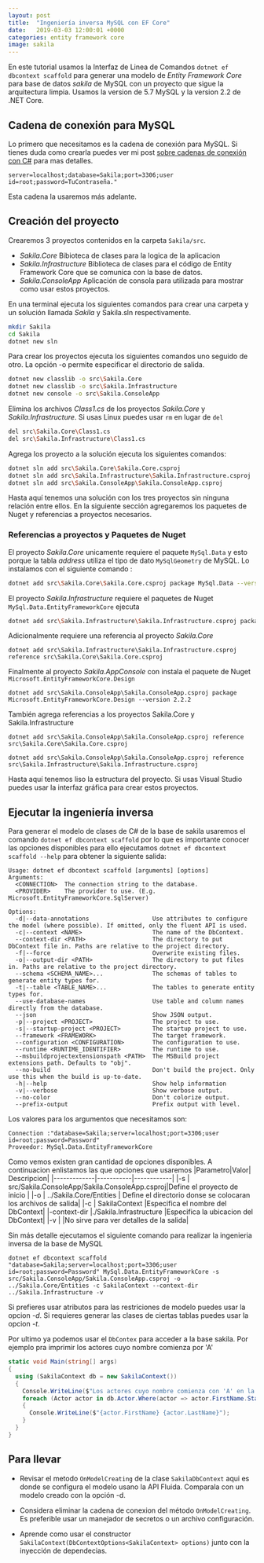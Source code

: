 ```yaml
---
layout: post
title:  "Ingeniería inversa MySQL con EF Core"
date:   2019-03-03 12:00:01 +0000
categories: entity framework core
image: sakila
---
```


En este tutorial usamos la Interfaz de Linea de Comandos `dotnet ef dbcontext scaffold` para generar una modelo de _Entity Framework Core_ para base de datos *sakila* de MySQL con un proyecto que sigue la arquitectura limpia. Usamos la version de 5.7 MySQL y la version 2.2 de .NET Core.

## Cadena de conexión para MySQL

Lo primero que necesitamos es la cadena de conexión para MySQL. Si tienes duda como crearla puedes ver mi post [sobre cadenas de conexión con C#](2019-02-27-cadenas-de-conexion-csharp.md) para mas detalles.

```
server=localhost;database=Sakila;port=3306;user id=root;password=TuContraseña." 
```

Esta cadena la usaremos más adelante.

## Creación del proyecto

Crearemos 3 proyectos contenidos en la carpeta `Sakila/src`.
* _Sakila.Core_ Bibioteca de clases para la  logica de la aplicacion
* _Sakila.Infrastructure_ Biblioteca de clases para el código de Entity Framework Core que se comunica con la base de datos.
* _Sakila.ConsoleApp_ Aplicación de consola para utilizada para mostrar como usar estos proyectos.

En una terminal ejecuta los siguientes comandos para crear una carpeta y un solución llamada *Sakila* y Sakila.sln respectivamente.

```bash
mkdir Sakila
cd Sakila
dotnet new sln
```

Para crear los proyectos ejecuta los siguientes comandos uno seguido de otro. La opción -o permite especificar el directorio de salida.

```bash
dotnet new classlib -o src\Sakila.Core
dotnet new classlib -o src\Sakila.Infrastructure
dotnet new console -o src\Sakila.ConsoleApp
```

Elimina los archivos _Class1.cs_ de los proyectos _Sakila.Core_ y _Sakila.Infrastructure_. Si usas Linux puedes usar `rm` en lugar de `del`

```bash
del src\Sakila.Core\Class1.cs
del src\Sakila.Infrastructure\Class1.cs
```

Agrega los proyecto a la solución ejecuta los siguientes comandos:

```bash
dotnet sln add src\Sakila.Core\Sakila.Core.csproj
dotnet sln add src\Sakila.Infrastructure\Sakila.Infrastructure.csproj
dotnet sln add src\Sakila.ConsoleApp\Sakila.ConsoleApp.csproj
```

Hasta aquí tenemos una solución con los tres proyectos sin ninguna relación entre ellos. En la siguiente sección agregaremos los paquetes de Nuget y referencias a proyectos necesarios.

### Referencias a proyectos y Paquetes de Nuget

El proyecto _Sakila.Core_ unicamente requiere el paquete `MySql.Data` y esto porque la tabla _address_ utiliza el tipo de dato `MySqlGeometry` de MySQL. Lo instalamos con el siguiente comando :
 
```bash
dotnet add src\Sakila.Core\Sakila.Core.csproj package MySql.Data --version 8.0.15
```

El proyecto _Sakila.Infrastructure_ requiere el paquetes de Nuget `MySql.Data.EntityFrameworkCore` ejecuta

```bash
dotnet add src\Sakila.Infrastructure\Sakila.Infrastructure.csproj package MySql.Data.EntityFrameworkCore --version 8.0.15
```

Adicionalmente requiere una referencia al proyecto _Sakila.Core_

```
dotnet add src\Sakila.Infrastructure\Sakila.Infrastructure.csproj reference src\Sakila.Core\Sakila.Core.csproj
```

Finalmente al proyecto _Sakila.AppConsole_ con instala  el paquete de Nuget `Microsoft.EntityFrameworkCore.Design` 

```
dotnet add src\Sakila.ConsoleApp\Sakila.ConsoleApp.csproj package Microsoft.EntityFrameworkCore.Design --version 2.2.2
```


También agrega referencias a los proyectos Sakila.Core y  Sakila.Infrastructure

```
dotnet add src\Sakila.ConsoleApp\Sakila.ConsoleApp.csproj reference src\Sakila.Core\Sakila.Core.csproj

dotnet add src\Sakila.ConsoleApp\Sakila.ConsoleApp.csproj reference src\Sakila.Infrastructure\Sakila.Infrastructure.csproj
```

Hasta aquí tenemos liso la estructura del proyecto. Si usas Visual Studio puedes usar la interfaz gráfica para crear estos proyectos.

## Ejecutar la ingeniería inversa

Para generar el modelo de clases de C# de la base de sakila usaremos el comando `dotnet ef dbcontext scaffold` por lo que es importante conocer las opciones disponibles  para ello ejecutamos `dotnet ef dbcontext scaffold --help` para obtener la siguiente salida:

```
Usage: dotnet ef dbcontext scaffold [arguments] [options]
Arguments:
  <CONNECTION>  The connection string to the database.
  <PROVIDER>    The provider to use. (E.g. Microsoft.EntityFrameworkCore.SqlServer)

Options:
  -d|--data-annotations                  Use attributes to configure the model (where possible). If omitted, only the fluent API is used.
  -c|--context <NAME>                    The name of the DbContext.
  --context-dir <PATH>                   The directory to put DbContext file in. Paths are relative to the project directory.
  -f|--force                             Overwrite existing files.
  -o|--output-dir <PATH>                 The directory to put files in. Paths are relative to the project directory.
  --schema <SCHEMA_NAME>...              The schemas of tables to generate entity types for.
  -t|--table <TABLE_NAME>...             The tables to generate entity types for.
  --use-database-names                   Use table and column names directly from the database.
  --json                                 Show JSON output.
  -p|--project <PROJECT>                 The project to use.
  -s|--startup-project <PROJECT>         The startup project to use.
  --framework <FRAMEWORK>                The target framework.
  --configuration <CONFIGURATION>        The configuration to use.
  --runtime <RUNTIME_IDENTIFIER>         The runtime to use.
  --msbuildprojectextensionspath <PATH>  The MSBuild project extensions path. Defaults to "obj".
  --no-build                             Don't build the project. Only use this when the build is up-to-date.
  -h|--help                              Show help information
  -v|--verbose                           Show verbose output.
  --no-color                             Don't colorize output.
  --prefix-output                        Prefix output with level.
```

Los valores para los argumentos que necesitamos son:

```
Connection :"database=Sakila;server=localhost;port=3306;user id=root;password=Password"
Proveedor: MySql.Data.EntityFrameworkCore
```

Como vemos existen gran cantidad de opciones disponibles. A continuacion enlistamos las que opciones que usaremos
|Parametro|Valor| Descripcion|
|-------------|-----------|------------|
|-s           | src/Sakila.ConsoleApp/Sakila.ConsoleApp.csproj|Define el proyecto de inicio |
|-o           | ../Sakila.Core/Entities | Define el directorio donse se colocaran los archivos de salida|
|-c           | SakilaContext |Especifica el nombre del DbContext|
|-context-dir |./Sakila.Infrastructure |Especifica la ubicacion del DbContext|
|-v           | |No sirve para ver detalles de la salida|

Sin más detalle ejecutamos el siguiente comando para realizar la ingenieria inversa de la base de MySQL

```
dotnet ef dbcontext scaffold "database=Sakila;server=localhost;port=3306;user id=root;password=Password" MySql.Data.EntityFrameworkCore -s src/Sakila.ConsoleApp/Sakila.ConsoleApp.csproj -o ../Sakila.Core/Entities -c SakilaContext --context-dir ../Sakila.Infrastructure -v
```

Si prefieres usar atributos para las restriciones de modelo puedes usar la opcion *-d*. Si requieres generar las clases de ciertas tablas puedes usar la opcion *-t*.

Por ultimo ya podemos usar el `DbContex` para acceder a la base sakila. Por ejemplo pra imprimir los actores cuyo nombre comienza por 'A'

```csharp
static void Main(string[] args)
{
  using (SakilaContext db = new SakilaContext())
  {
    Console.WriteLine($"Los actores cuyo nombre comienza con 'A' en la base sakila son");
    foreach (Actor actor in db.Actor.Where(actor => actor.FirstName.StartsWith('A')).ToList())
    {
      Console.WriteLine($"{actor.FirstName} {actor.LastName}");
    }
  }
}
```

## Para llevar

* Revisar el metodo `OnModelCreating` de la clase  `SakilaDbContext` aqui es donde se configura el modelo usano la API Fluida. Comparala con un modelo creado con la opción -d.

* Considera eliminar la cadena de conexion del método `OnModelCreating`. Es preferible usar un manejador de secretos o un archivo configuración.

* Aprende como usar el constructor `SakilaContext(DbContextOptions<SakilaContext> options)` junto con la inyección de dependecias.